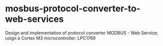 # mosbus-protocol-converter-to-web-services
Design and implementation of protocol converter MODBUS - Web Service; usign a Cortex M3 microcontroller: LPC1769
